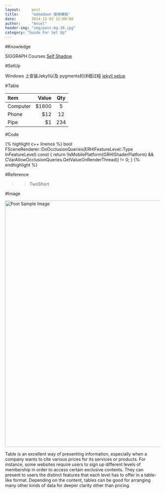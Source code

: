 ```yaml
---
layout:     post
title:      "makedown 使用模板"
date:       2014-12-03 12:00:00
author:     "Ancel"
header-img: "img/post-bg-10.jpg"
category: "Guide For Set Up"
---
```

#Knowledge
<p>SIGGRAPH Courses <a href="http://blog.selfshadow.com/">Self Shadow</a></p>

#SetUp
<p>Windows 上安装Jekyll以及 pygments的详细过程  <a href="http://jekyll-windows.juthilo.com/">jekyll setup</a></p>



#Table

| Item     | Value | Qty   |
| :------- | ----: | :---: |
| Computer | $1600 |  5    |
| Phone    | $12   |  12   |
| Pipe     | $1    |  234  |


#Code

{% highlight c++ linenos %}
bool FSceneRenderer::DoOcclusionQueries(ERHIFeatureLevel::Type InFeatureLevel) const
{
	return !IsMobilePlatform(GRHIShaderPlatform)
		&& CVarAllowOcclusionQueries.GetValueOnRenderThread() != 0;
}
{% endhighlight %}

#Reference
>>TwoShort

#Image

<a href="#">
    <img src="{{ site.baseurl }}/img/cat.jpeg" alt="Post Sample Image" width = "800">
</a>


Table is an excellent way of presenting information, especially when a company wants to cite various prices for its services or products. For instance, some websites require users to sign up different levels of membership in order to access certain exclusive contents. They can present to users the distinct features that each level has to offer in a table-like format. Depending on the content, tables can be good for arranging many other kinds of data for deeper clarity other than pricing.